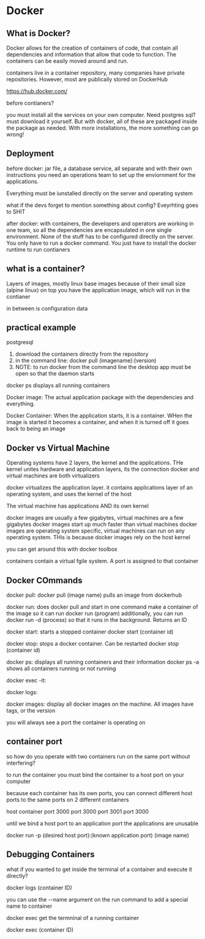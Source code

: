 # Docker

## What is Docker?
Docker allows for the creation of containers of code, that contain all dependencies and information that allow that code to function. The containers can be easily moved around and run. 

containers live in a container repository, many companies have private repositories. However, most are publically stored on DockerHub

https://hub.docker.com/

before contianers?

you must install all the services on your own computer. Need postgres sql? must download it yourself. But with docker, all of these are packaged inside the package as needed. With more installations, the more something can go wrong!

## Deployment
before docker:
jar file, a database service, all separate and with their own instructions
you need an operations team to set up the enviornment for the applications. 

Everything must be iunstalled directly on the server and operating system

what if the devs forget to mention something about config? Eveyrhting goes to SHIT

after docker:
with containers, the developers and operators are working in one team, so all the dependencies are encapsulated in one single environment. None of the stuff has to be configured directly on the server. You only have to run a docker command. You just have to install the docker runtime to run contianers

## what is a container?
Layers of images, mostly linux base images because of their small size (alpine linux)
on top you have the application image, which will run in the contianer

in between is configuration data

## practical example
postgresql
1. download the containers directly from the repository
2. in the command line: docker pull (imagename):(version) 
3. NOTE: to run docker from the command line the desktop app must be open so that the daemon starts

docker ps displays all running containers

Docker image:
The actual application package with the dependencies and everything. 

Docker Container:
When the application starts, it is a container. WHen the image is started it becomes a container, and when it is turned off it goes back to being an image

## Docker vs Virtual Machine
Operating systems have 2 layers, the kernel and the applications. THe kernel unites hardware and application layers, its the connection
docker and virtual machines are both virtualizers

docker virtualizes the application layer. it contains applications layer of an operating system, and uses the kernel of the host 

The virtual machine has applications AND its own kernel

docker images are usually a few gigabytes, virtual machines are a few gigabytes
docker images start up much faster than virtual machines
docker images are operating system specific, virtual machines can run on any operating system. THis is because docker images rely on the host kernel

you can get around this with docker toolbox

containers contain a virtual fgile system. A port is assigned to that container

## Docker COmmands
docker pull:
docker pull (image name)
pulls an image from dockerhub

docker run: does docker pull and start in one command
make a container of the image so it can run
docker run (program)
additionally, you can run docker run -d (process) so that it runs in the background. Returns an ID

docker start:
starts a stopped container
docker start (container id)

docker stop:
stops a docker container. Can be restarted
docker stop (container id)

docker ps:
displays all running containers and their information
docker ps -a shows all containers running or not running

docker exec -it:

docker logs:

docker images:
display all docker images on the machine. All images have tags, or the version

you will always see a port the container is operating on

## container port
so how do you operate with two containers run on the same port without interfering?

to run the container you must bind the container to a host port on your computer

because each container has its own ports, you can connect different host ports to the same ports on 2 different containers

host        container
port 3000   port 3000
port 3001   port 3000

until we bind a host port to an application port the applications are unusable

docker run -p (desired host port):(known application port) (image name)

## Debugging Containers
what if you wanted to get inside the terminal of a container and execute it directly?

docker logs (container ID)

you can use the --name argument on the run command to add a special name to container

docker exec
get the termninal of a running container

docker exec (container ID)